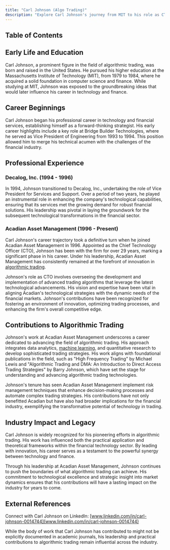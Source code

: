 ```yaml
---
title: "Carl Johnson (Algo Trading)"
description: "Explore Carl Johnson's journey from MIT to his role as CTO at Acadian Asset Management where he innovates algorithmic trading with tech-driven strategies."
---
```




## Table of Contents

## Early Life and Education

Carl Johnson, a prominent figure in the field of algorithmic trading, was born and raised in the United States. He pursued his higher education at the Massachusetts Institute of Technology (MIT), from 1979 to 1984, where he acquired a solid foundation in computer science and finance. While studying at MIT, Johnson was exposed to the groundbreaking ideas that would later influence his career in technology and finance.

## Career Beginnings

Carl Johnson began his professional career in technology and financial services, establishing himself as a forward-thinking strategist. His early career highlights include a key role at Bridge Builder Technologies, where he served as Vice President of Engineering from 1993 to 1994. This position allowed him to merge his technical acumen with the challenges of the financial industry.

## Professional Experience

### Decalog, Inc. (1994 - 1996)

In 1994, Johnson transitioned to Decalog, Inc., undertaking the role of Vice President for Services and Support. Over a period of two years, he played an instrumental role in enhancing the company's technological capabilities, ensuring that its services met the growing demand for robust financial solutions. His leadership was pivotal in laying the groundwork for the subsequent technological transformations in the financial sector.

### Acadian Asset Management (1996 - Present)

Carl Johnson's career trajectory took a definitive turn when he joined Acadian Asset Management in 1996. Appointed as the Chief Technology Officer (CTO), Johnson has been with the firm for over 29 years, marking a significant phase in his career. Under his leadership, Acadian Asset Management has consistently remained at the forefront of innovation in [algorithmic trading](/wiki/algorithmic-trading).

Johnson's role as CTO involves overseeing the development and implementation of advanced trading algorithms that leverage the latest technological advancements. His vision and expertise have been vital in aligning Acadian's technological strategies with the dynamic needs of the financial markets. Johnson's contributions have been recognized for fostering an environment of innovation, optimizing trading processes, and enhancing the firm's overall competitive edge.

## Contributions to Algorithmic Trading

Johnson's work at Acadian Asset Management underscores a career dedicated to advancing the field of algorithmic trading. His approach integrates data analytics, [machine learning](/wiki/machine-learning), and quantitative research to develop sophisticated trading strategies. His work aligns with foundational publications in the field, such as "High Frequency Trading" by Michael Lewis and "Algorithmic Trading and DMA: An Introduction to Direct Access Trading Strategies" by Barry Johnson, which have set the stage for understanding and advancing algorithmic trading technologies.

Johnson's tenure has seen Acadian Asset Management implement risk management techniques that enhance decision-making processes and automate complex trading strategies. His contributions have not only benefitted Acadian but have also had broader implications for the financial industry, exemplifying the transformative potential of technology in trading.

## Industry Impact and Legacy

Carl Johnson is widely recognized for his pioneering efforts in algorithmic trading. His work has influenced both the practical application and theoretical frameworks within the financial technology sector. By leading with innovation, his career serves as a testament to the powerful synergy between technology and finance.

Through his leadership at Acadian Asset Management, Johnson continues to push the boundaries of what algorithmic trading can achieve. His commitment to technological excellence and strategic insight into market dynamics ensures that his contributions will have a lasting impact on the industry for years to come.

## External References

Connect with Carl Johnson on LinkedIn: [www.linkedin.com/in/carl-johnson-0014744](www.linkedin.com/in/carl-johnson-0014744)

While the body of work that Carl Johnson has contributed to might not be explicitly documented in academic journals, his leadership and practical contributions to algorithmic trading remain influential across the industry.